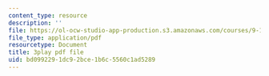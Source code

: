 ```yaml
---
content_type: resource
description: ''
file: https://ol-ocw-studio-app-production.s3.amazonaws.com/courses/9-14-brain-structure-and-its-origins-spring-2014/bd0992291dc92bce1b6c5560c1ad5289_555118.pdf
file_type: application/pdf
resourcetype: Document
title: 3play pdf file
uid: bd099229-1dc9-2bce-1b6c-5560c1ad5289
---
```

